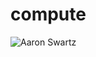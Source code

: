 # compute

![Aaron Swartz](https://raw.githubusercontent.com/huangleee/compute/main/img/net/2.png?token=AC65GAQLALHLMG7JIFUIEQTAFXCSY)